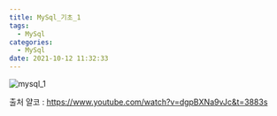 ```yaml
---
title: MySql_기초_1
tags:
  - MySql
categories:
  - MySql
date: 2021-10-12 11:32:33
---
```


![mysql_1](/review_img/mysql/1.PNG)


출처 얄코 : https://www.youtube.com/watch?v=dgpBXNa9vJc&t=3883s

